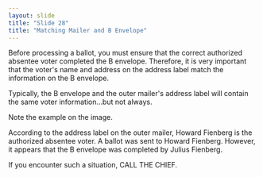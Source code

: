 ```yaml
---
layout: slide
title: "Slide 28"
title: "Matching Mailer and B Envelope"
---
```


Before processing a ballot, you must ensure that the correct authorized absentee voter completed the B envelope. Therefore, it is very important that the voter's name and address on the address label match the information on the B envelope.

Typically, the B envelope and the outer mailer's address label will contain the same voter information…but not always.

Note the example on the image.

According to the address label on the outer mailer, Howard Fienberg is the authorized absentee voter. A ballot was sent to Howard Fienberg. However, it appears that the B envelope was completed by Julius Fienberg.

If you encounter such a situation, CALL THE CHIEF.